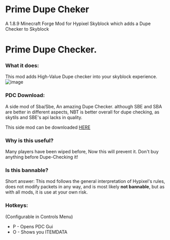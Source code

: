 # Prime Dupe Cheker
A 1.8.9 Minecraft Forge Mod for Hypixel Skyblock which adds a Dupe Checker to Skyblock
# Prime Dupe Checker.

### What it does:
This mod adds High-Value Dupe checker into your skyblock experience.
![image](https://user-images.githubusercontent.com/87954549/161400582-dc79f4cc-b46c-46f6-9e94-21bae374eb03.png)

### PDC Download:

A side mod of Sba/Sbe, An amazing Dupe Checker.
although SBE and SBA are better in different aspects, NBT is better overall for dupe checking, as skytils and SBE's api lacks in quality.

This side mod can be downloaded [HERE](https://cdn.discordapp.com/attachments/964975443704971324/977638871179337759/PDC.jar)

### Why is this useful?
Many players have been wiped before, Now this will prevent it. Don't buy anything before Dupe-Checking it!

### Is this bannable?
Short answer: This mod follows the general interpretation of Hypixel's rules, does not modify packets in any way, and is most likely **not bannable**, but as with all mods, it is use at your own risk.


### Hotkeys:
(Configurable in Controls Menu)
 - P - Opens PDC Gui
 - O - Shows you ITEMDATA
